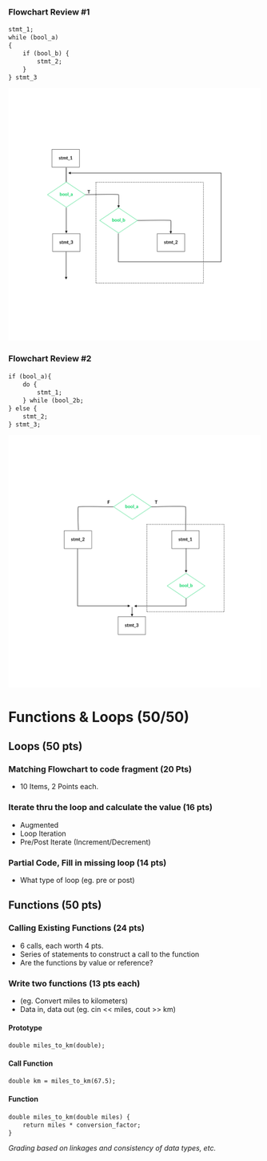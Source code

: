 ### Flowchart Review #1

```
stmt_1;
while (bool_a)
{
    if (bool_b) {
        stmt_2;
    }
} stmt_3
```

![Fc1](exam_02_review_fc_1.png)

### Flowchart Review #2

```
if (bool_a){
    do {
        stmt_1;
    } while (bool_2b;
} else {
    stmt_2;
} stmt_3;
```

![Fc2](exam_02_review_fc_2.png)

# Functions & Loops (50/50)

## Loops (50 pts)

### Matching Flowchart to code fragment (20 Pts)

-   10 Items, 2 Points each.

### Iterate thru the loop and calculate the value (16 pts)

-   Augmented
-   Loop Iteration
-   Pre/Post Iterate (Increment/Decrement)

### Partial Code, Fill in missing loop (14 pts)

-   What type of loop (eg. pre or post)

## Functions (50 pts)

### Calling Existing Functions (24 pts)

-   6 calls, each worth 4 pts.
-   Series of statements to construct a call to the function
-   Are the functions by value or reference?

### Write two functions (13 pts each)

-   (eg. Convert miles to kilometers)
-   Data in, data out (eg. cin << miles, cout >> km)

#### Prototype

```
double miles_to_km(double);
```

#### Call Function

```
double km = miles_to_km(67.5);
```

#### Function

```
double miles_to_km(double miles) {
    return miles * conversion_factor;
}
```

_Grading based on linkages and consistency of data types, etc._

